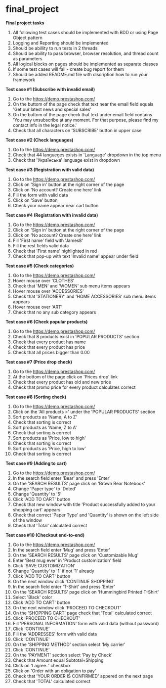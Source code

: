 # final_project

**Final project tasks**

1. All following test cases should be implemented with BDD or using Page Object pattern
2. Logging and Reporting should be implemented
3. Should be abillity to run tests in 2 threads
4. Should be ability to pass browser, browser resolution, and thread count as parameters
5. All logical blocks on pages should be implemented as separate classes
6. If some test cases will fail - create bug report for them
7. Should be added README.md file with discription how to run your framework

**Test case #1 (Subscribe with invalid email)**

1. Go to the https://demo.prestashop.com/
2. On the buttom of the page check that text near the email field equals 'Get our latest news and
   special sales'
3. On the buttom of the page check that text under email field contains 'You may unsubscribe at any
   moment. For that purpose, please find my contact info in the legal notice.'
4. Check that all characters on 'SUBSCRIBE' button in upper case

**Test case #2 (Check languages)**

1. Go to the https://demo.prestashop.com/
2. Check that 44 langueges exists in 'Language' dropdown in the top menu
3. Check that 'Українська' language exist in dropdown

**Test case #3 (Registration with valid data)**

1. Go to the https://demo.prestashop.com/
2. Click on 'Sign in' button at the right corner of the page
3. Click on 'No account? Create one here' link
4. Fill the form with valid data
5. Click on 'Save' button
6. Check your name appear near cart button

**Test case #4 (Registration with invalid data)**

1. Go to the https://demo.prestashop.com/
2. Click on 'Sign in' button at the right corner of the page
3. Click on 'No account? Create one here' link
4. Fill 'First name' field with 'James8'
5. Fill the rest fields valid data
6. Check that 'First name' highlighted in red
7. Check that pop-up with text 'Invalid name' appear under field

**Test case #5 (Check categories)**

1. Go to the https://demo.prestashop.com/
2. Hover mouse over 'CLOTHES'
3. Check that 'MEN' and 'WOMEN' sub menu items appears
4. Hover mouse over 'ACCESSORIES'
5. Check that 'STATIONERY' and 'HOME ACCESSORIES' sub menu items appears
6. Hover mouse over 'ART'
7. Check that no any sub category appears

**Test case #6 (Check popular products)**

1. Go to the https://demo.prestashop.com/
2. Check that 8 products exist in 'POPULAR PRODUCTS' section
3. Check that every product has name
4. Check that every product has price
5. Check that all prices bigger than 0.00

**Test case #7 (Price drop check)**

1. Go to the https://demo.prestashop.com/
2. At the bottom of the page click on 'Prices drop' link
3. Check that every product has old and new price
4. Check that promo price for every product calculates correct

**Test case #8 (Sorting check)**

1. Go to the https://demo.prestashop.com/
2. Click on the 'All products >' under the 'POPULAR PRODUCTS' section
3. Sort products as 'Name, A to Z'
4. Check that sorting is correct
5. Sort products as 'Name, Z to A'
6. Check that sorting is correct
7. Sort products as 'Price, low to high'
8. Check that sorting is correct
9. Sort products as 'Price, high to low'
10. Check that sorting is correct

**Test case #9 (Adding to cart)**

1. Go to the https://demo.prestashop.com/
2. In the search field enter 'Bear' and press 'Enter'
3. On the 'SEARCH RESULTS' page click on 'Brown Bear Notebook'
4. Change 'Paper type' to 'Doted'
5. Change 'Quantity' to '5'
6. Click 'ADD TO CART' button
7. Check that new window with title 'Product successfully added to your shopping cart' appears
8. Check that correct 'Paper Type' and 'Quantity' is shown on the left side of the window
9. Check that 'Total' calculated correct

**Test case #10 (Checkout end-to-end)**

1. Go to the https://demo.prestashop.com/
2. In the search field enter 'Mug' and press 'Enter'
3. On the 'SEARCH RESULTS' page click on 'Customizable Mug'
4. Enter 'Best mug ever' in 'Product customization' field
5. Click 'SAVE CUSTOMIZATION'
6. Change 'Quantity' to '1' if not '1' already
7. Click 'ADD TO CART' button
8. On the next window click 'CONTINUE SHOPPING'
9. In the search field enter 'T-Shirt' and press 'Enter'
10. On the 'SEARCH RESULTS' page click on 'Hummingbird Printed T-Shirt'
11. Select 'Black' color
12. Click 'ADD TO CART' button
13. On the next window click 'PROCEED TO CHECKOUT'
14. On the 'SHOPPING CART' page check that 'Total' calculated correct
15. Click 'PROCEED TO CHECKOUT'
16. Fill 'PERSONAL INFORMATION' form with valid data (without password)
17. Click 'CONTINUE'
18. Fill the 'ADDRESSES' form with valid data
19. Click 'CONTINUE'
20. On the 'SHIPPING METHOD' section select 'My carrier'
21. Click 'CONTINUE'
22. On the 'PAYMENT' section select 'Pay by Check'
23. Check that Amount equal Subtotal+Shipping
24. Click on 'I agree..' checkbox
25. Click on 'Order with an obligation to pay'
26. Check that 'YOUR ORDER IS CONFIRMED' appered on the next page
27. Check that 'TOTAL' calculated correct


